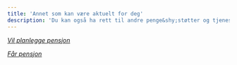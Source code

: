 ```yaml
---
title: 'Annet som kan være aktuelt for deg'
description: 'Du kan også ha rett til andre penge&shy;støtter og tjenester fra NAV.'
---
```


_[Vil planlegge pensjon](#)_

_[Får pensjon](#)_
